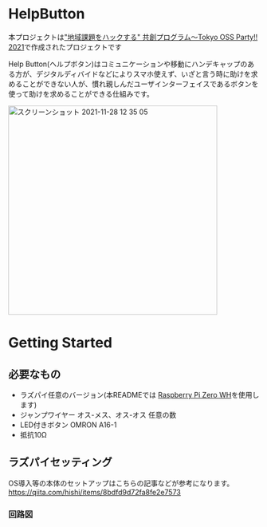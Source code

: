 # HelpButton
本プロジェクトは["地域課題をハックする" 共創プログラム〜Tokyo OSS Party!! 2021](https://tokyo-oss-party.com/)で作成されたプロジェクトです

Help Button(ヘルプボタン)はコミュニケーションや移動にハンデキャップのある方が、デジタルディバイドなどによりスマホ使えず、いざと言う時に助けを求めることができない人が、慣れ親しんだユーザインターフェイスであるボタンを使って助けを求めることができる仕組みです。

<img width="419" alt="スクリーンショット 2021-11-28 12 35 05" src="https://user-images.githubusercontent.com/6661165/143727983-f515ae87-3370-44b3-9ac4-c3456a9e0366.png">



# Getting Started

## 必要なもの

* ラズパイ任意のバージョン(本READMEでは [Raspberry Pi Zero WH](https://www.switch-science.com/catalog/3646/)を使用します)
* ジャンプワイヤー オス-メス、オス-オス 任意の数
* LED付きボタン OMRON A16-1
* 抵抗10Ω

## ラズパイセッティング

OS導入等の本体のセットアップはこちらの記事などが参考になります。
https://qiita.com/hishi/items/8bdfd9d72fa8fe2e7573


### 回路図

